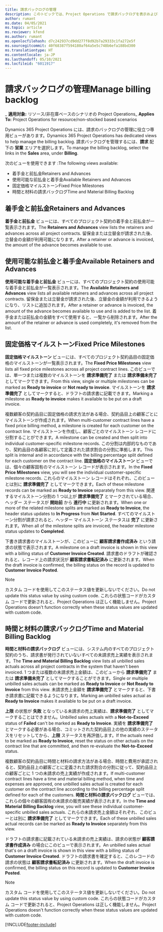 ```yaml
---
title: 請求バックログの管理
description: このトピックでは、Project Operations で請求バックログを表示および操作する方法について説明します。
author: rumant
ms.date: 04/05/2021
ms.topic: article
ms.reviewer: kfend
ms.author: rumant
ms.openlocfilehash: d7c242937cd9dd277f8d92b7a29333c1fa272e5f
ms.sourcegitcommit: 40f68387f594180af64a5e5c748b6efa188bd300
ms.translationtype: HT
ms.contentlocale: ja-JP
ms.lasthandoff: 05/10/2021
ms.locfileid: "6011917"
---
```

# <a name="manage-billing-backlog"></a><span data-ttu-id="c0396-103">請求バックログの管理</span><span class="sxs-lookup"><span data-stu-id="c0396-103">Manage billing backlog</span></span>

<span data-ttu-id="c0396-104">_ **適用対象:** リソース/非在庫ベースのシナリオの Project Operations</span><span class="sxs-lookup"><span data-stu-id="c0396-104">_ **Applies To:** Project Operations for resource/non-stocked based scenarios</span></span>

<span data-ttu-id="c0396-105">Dynamics 365 Project Operations には、請求のバックログの管理に役立つ専用ビューがあります。</span><span class="sxs-lookup"><span data-stu-id="c0396-105">Dynamics 365 Project Operations has dedicated views to help manage the billing backlog.</span></span> <span data-ttu-id="c0396-106">請求バックログを管理するには、**請求** 配下の **営業** エリアを選択します。</span><span class="sxs-lookup"><span data-stu-id="c0396-106">To manage the billing backlog, select the links in the **Sales** area, under **Billing**.</span></span> 

<span data-ttu-id="c0396-107">次のビューを使用できます :</span><span class="sxs-lookup"><span data-stu-id="c0396-107">The following views available:</span></span>

- <span data-ttu-id="c0396-108">着手金と前払金</span><span class="sxs-lookup"><span data-stu-id="c0396-108">Retainers and Advances</span></span>
- <span data-ttu-id="c0396-109">使用可能な前払金と着手金</span><span class="sxs-lookup"><span data-stu-id="c0396-109">Available Retainers and Advances</span></span>
- <span data-ttu-id="c0396-110">固定価格マイルストーン</span><span class="sxs-lookup"><span data-stu-id="c0396-110">Fixed Price Milestones</span></span>
- <span data-ttu-id="c0396-111">時間と材料の請求バックログ</span><span class="sxs-lookup"><span data-stu-id="c0396-111">Time and Material Billing Backlog</span></span>

## <a name="retainers-and-advances"></a><span data-ttu-id="c0396-112">着手金と前払金</span><span class="sxs-lookup"><span data-stu-id="c0396-112">Retainers and Advances</span></span>

<span data-ttu-id="c0396-113">**着手金と前払金** ビューには、すべてのプロジェクト契約の着手金と前払金が一覧表示されます。</span><span class="sxs-lookup"><span data-stu-id="c0396-113">The **Retainers and Advances** view lists the retainers and advances across all project contracts.</span></span> <span data-ttu-id="c0396-114">留保金または立替金が請求された後、立替金の金額が利用可能になります。</span><span class="sxs-lookup"><span data-stu-id="c0396-114">After a retainer or advance is invoiced, the amount of the advance becomes available to use.</span></span>

## <a name="available-retainers-and-advances"></a><span data-ttu-id="c0396-115">使用可能な前払金と着手金</span><span class="sxs-lookup"><span data-stu-id="c0396-115">Available Retainers and Advances</span></span>

<span data-ttu-id="c0396-116">**使用可能な着手金と前払金** ビューには、すべてのプロジェクト契約の使用可能な着手金と前払金が一覧表示されます。</span><span class="sxs-lookup"><span data-stu-id="c0396-116">The **Available Retainers and Advances** view lists all available retainers and advances across all project contracts.</span></span> <span data-ttu-id="c0396-117">留保金または立替金が請求された後、立替金の金額が利用できるようになり、リストに追加されます。</span><span class="sxs-lookup"><span data-stu-id="c0396-117">After a retainer or advance is invoiced, the amount of the advance becomes available to use and is added to the list.</span></span> <span data-ttu-id="c0396-118">着手金または前払金の金額をすべて使用すると、一覧から削除されます。</span><span class="sxs-lookup"><span data-stu-id="c0396-118">After the amount of the retainer or advance is used completely, it's removed from the list.</span></span>

## <a name="fixed-price-milestones"></a><span data-ttu-id="c0396-119">固定価格マイルストーン</span><span class="sxs-lookup"><span data-stu-id="c0396-119">Fixed Price Milestones</span></span>

<span data-ttu-id="c0396-120">**固定価格マイルストーン** ビューには、すべてのプロジェクト契約品目の固定価格のマイルストーンが一覧表示されます。</span><span class="sxs-lookup"><span data-stu-id="c0396-120">The **Fixed Price Milestones** view lists all fixed price milestones across all project contract lines.</span></span> <span data-ttu-id="c0396-121">このビューでは、単一つまたは複数のマイルストーンを **請求準備完了** または **請求準備未完了** としてマークできます。</span><span class="sxs-lookup"><span data-stu-id="c0396-121">From this view, single or multiple milestones can be marked as **Ready to invoice** or **Not ready to invoice**.</span></span> <span data-ttu-id="c0396-122">マイルストーンを **請求準備完了** としてマークすると、ドラフトの請求書に記載できます。</span><span class="sxs-lookup"><span data-stu-id="c0396-122">Marking a milestone as **Ready to invoice** makes it available to be put on a draft invoice.</span></span>

<span data-ttu-id="c0396-123">複数顧客の契約品目に固定価格の請求方法がある場合、契約品目上の顧客ごとにマイルストーンが作成されます。</span><span class="sxs-lookup"><span data-stu-id="c0396-123">When multi-customer contract lines have a fixed price billing method, a milestone is created for each customer on the contract line.</span></span> <span data-ttu-id="c0396-124">マイルストーンを作成し、顧客ごとのマイルストーン レコードに分割することができます。</span><span class="sxs-lookup"><span data-stu-id="c0396-124">A milestone can be created and then split into individual customer-specific milestone records.</span></span> <span data-ttu-id="c0396-125">この分割は内部的なものであり、契約品目の各顧客に対して定義された請求割合の分割に準拠します。</span><span class="sxs-lookup"><span data-stu-id="c0396-125">This split is internal and in accordance with the billing percentage split defined for each customer on the contract line.</span></span> <span data-ttu-id="c0396-126">**固定価格のマイルストーン** ビューでは、個々の顧客固有のマイルストーン レコードが表示されます。</span><span class="sxs-lookup"><span data-stu-id="c0396-126">In the **Fixed Price Milestones** view, you will see the individual customer-specific milestone records.</span></span> <span data-ttu-id="c0396-127">これらのマイルストーン レコードはそれぞれ、このビューとは別に **請求準備完了** としてマークできます。</span><span class="sxs-lookup"><span data-stu-id="c0396-127">Each of these milestone records can be marked as **Ready to Invoice** separately from this view.</span></span> <span data-ttu-id="c0396-128">関連するマイルストーン分割の 1 つ以上が **請求準備完了** とマークされている場合、ヘッダー ステータスが **開始前** から **進行中** に更新されます。</span><span class="sxs-lookup"><span data-stu-id="c0396-128">When one or more of the related milestone splits are marked as **Ready to Invoice**, the header status updates to **In Progress** from **Not Started**.</span></span> <span data-ttu-id="c0396-129">すべてのマイルストーン分割が請求されると、ヘッダー マイルストーン ステータスは **完了** に更新されます。</span><span class="sxs-lookup"><span data-stu-id="c0396-129">When all of the milestone splits are invoiced, the header milestone status updates to **Completed**.</span></span>

<span data-ttu-id="c0396-130">下書き請求書のマイルストーンが、このビューに **顧客請求書作成済み** という請求の状態で表示されます。</span><span class="sxs-lookup"><span data-stu-id="c0396-130">A milestone on a draft invoice is shown in this view with a billing status of **Customer Invoice Created**.</span></span> <span data-ttu-id="c0396-131">請求書のドラフトが確認されると、レコード上の請求状況が **顧客請求書転記済み** に更新されます。</span><span class="sxs-lookup"><span data-stu-id="c0396-131">When the draft invoice is confirmed, the billing status on the record is updated to **Customer Invoice Posted**.</span></span> 

> [!NOTE] 
> <span data-ttu-id="c0396-132">カスタム コードを使用してこのステータス値を更新しないでください。</span><span class="sxs-lookup"><span data-stu-id="c0396-132">Do not update this status value by using custom code.</span></span> <span data-ttu-id="c0396-133">これらの状態コードがカスタム コードで更新されると、Project Operations は正しく機能しません。</span><span class="sxs-lookup"><span data-stu-id="c0396-133">Project Operations doesn't function correctly when these status values are updated with custom code.</span></span>

## <a name="time-and-material-billing-backlog"></a><span data-ttu-id="c0396-134">時間と材料の請求バックログ</span><span class="sxs-lookup"><span data-stu-id="c0396-134">Time and Material Billing Backlog</span></span>

<span data-ttu-id="c0396-135">**時間と材料の請求バックログ** ビューには、システム内のすべてのプロジェクト契約のうち、請求書が発行されていないすべての未請求売上実績を表示されます。</span><span class="sxs-lookup"><span data-stu-id="c0396-135">The **Time and Material Billing Backlog** view lists all unbilled sales actuals across all project contracts in the system that haven't been invoiced.</span></span> <span data-ttu-id="c0396-136">1 つまたは複数の未請求売上金額は、このビューから **請求準備完了** または **請求準備未完了** としてマークすることができます。</span><span class="sxs-lookup"><span data-stu-id="c0396-136">Single or multiple unbilled sales actuals can be marked as **Ready to Invoice** or **Not Ready to Invoice** from this view.</span></span> <span data-ttu-id="c0396-137">未請求売上金額を **請求準備完了** とマークすると、下書き請求書に記載できるようになります。</span><span class="sxs-lookup"><span data-stu-id="c0396-137">Marking an unbilled sales actual as **Ready to Invoice** makes it available to be put on a draft invoice.</span></span>

<span data-ttu-id="c0396-138">**上限** の状態が **失敗** となっている未請求の売上実績は、**請求準備完了** としてマークすることはできません。</span><span class="sxs-lookup"><span data-stu-id="c0396-138">Unbilled sales actuals with a **Not-to-Exceed** status of **Failed** can't be marked as **Ready to Invoice**.</span></span> <span data-ttu-id="c0396-139">実績を **請求準備完了** とマークする必要がある場合、コミットされた契約品目上の他の実績のステータスをリセットしてから、**上限** ステータスを再評価します。</span><span class="sxs-lookup"><span data-stu-id="c0396-139">If the actuals need to be marked as **Ready to Invoice**, reset the status on other actuals on the contract line that are committed, and then re-evaluate the **Not-to-Exceed** status.</span></span>

<span data-ttu-id="c0396-140">複数顧客の契約品目に時間と材料の請求方法がある場合、時間と費用が承認されると、契約品目上の顧客ごとに定義された請求割合の分割に従って、契約品目上の顧客ごとに 1 つの未請求の売上実績が作成されます。</span><span class="sxs-lookup"><span data-stu-id="c0396-140">If multi-customer contract lines have a time and material billing method, when time and expenses are approved, one unbilled sales actual is created for each customer on the contract line according to the billing percentage split defined for each of the customers.</span></span> <span data-ttu-id="c0396-141">**時間と材料の請求バックログ** ビューでは、これらの個々の顧客固有の未請求の販売実績が表示されます。</span><span class="sxs-lookup"><span data-stu-id="c0396-141">In the **Time and Material Billing Backlog** view, you will see these individual customer-specific unbilled sales actuals.</span></span> <span data-ttu-id="c0396-142">これらの未請求売上金額はそれぞれ、このビューとは別に **請求準備完了** としてマークできます。</span><span class="sxs-lookup"><span data-stu-id="c0396-142">Each of these unbilled sales actual records can be marked as **Ready to Invoice** separately from this view.</span></span>

<span data-ttu-id="c0396-143">ドラフトの請求書に記載されている未請求の売上実績は、請求の状態が **顧客請求書作成済み** の場合にこのビューで表示されます。</span><span class="sxs-lookup"><span data-stu-id="c0396-143">An unbilled sales actual that's on a draft invoice is shown in this view with a billing status of **Customer Invoice Created**.</span></span> <span data-ttu-id="c0396-144">ドラフトの請求書を確定すると、このレコードの請求の状態は **顧客請求書転記済み** に更新されます。</span><span class="sxs-lookup"><span data-stu-id="c0396-144">When the draft invoice is confirmed, the billing status on this record is updated to **Customer Invoice Posted**.</span></span> 

> [!NOTE] 
> <span data-ttu-id="c0396-145">カスタム コードを使用してこのステータス値を更新しないでください。</span><span class="sxs-lookup"><span data-stu-id="c0396-145">Do not update this status value by using custom code.</span></span> <span data-ttu-id="c0396-146">これらの状態コードがカスタム コードで更新されると、Project Operations は正しく機能しません。</span><span class="sxs-lookup"><span data-stu-id="c0396-146">Project Operations doesn't function correctly when these status values are updated with custom code.</span></span>


[!INCLUDE[footer-include](../includes/footer-banner.md)]
